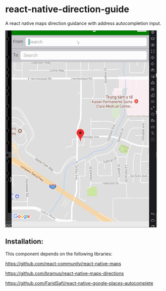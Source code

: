 # react-native-direction-guide

A react native maps direction guidance with address autocompletion input.

<img src="https://github.com/phannam1412/react-native-direction-guide/blob/master/map.gif " width="480">

## Installation: 

This component depends on the following libraries:

https://github.com/react-community/react-native-maps

https://github.com/bramus/react-native-maps-directions

https://github.com/FaridSafi/react-native-google-places-autocomplete
